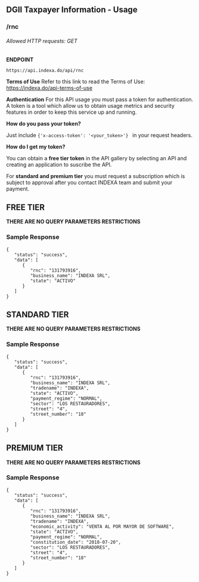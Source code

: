 ## DGII Taxpayer Information - Usage
### /rnc
###### Allowed HTTP requests: *GET*

**ENDPOINT**

`https://api.indexa.do/api/rnc`

**Terms of Use**
Refer to this link to read the Terms of Use: https://indexa.do/api-terms-of-use

**Authentication**
For this API usage you must pass a token for authentication. A token is a tool which allow us to obtain usage metrics and security features in order to keep this service up and running.

**How do you pass your token?**

Just include `{'x-access-token': '<your_token>'} ` in your request headers.

**How do I get my token?**

You can obtain a **free tier token** in the API gallery by selecting an API and creating an application to suscribe the API.

For **standard and premium tier** you must request a subscription which is subject to approval after you contact INDEXA team and submit your payment.

## FREE TIER 

**THERE ARE NO QUERY PARAMETERS RESTRICTIONS**

### **Sample Response**

```
{
   "status": "success",
   "data": [
      {
         "rnc": "131793916",
         "business_name": "INDEXA SRL",
         "state": "ACTIVO"
      }
   ]
}
```

## STANDARD TIER

**THERE ARE NO QUERY PARAMETERS RESTRICTIONS**

### **Sample Response**

```
{
   "status": "success",
   "data": [
      {
         "rnc": "131793916",
         "business_name": "INDEXA SRL",
         "tradename": "INDEXA",
         "state": "ACTIVO",
         "payment_regime": "NORMAL",
         "sector": "LOS RESTAURADORES",
         "street": "4",
         "street_number": "18"
      }
   ]
}
```

## PREMIUM TIER

**THERE ARE NO QUERY PARAMETERS RESTRICTIONS**

### **Sample Response**

```
{
   "status": "success",
   "data": [
      {
         "rnc": "131793916",
         "business_name": "INDEXA SRL",
         "tradename": "INDEXA",
         "economic_activity": "VENTA AL POR MAYOR DE SOFTWARE",
         "state": "ACTIVO",
         "payment_regime": "NORMAL",
         "constitution_date": "2018-07-20",
         "sector": "LOS RESTAURADORES",
         "street": "4",
         "street_number": "18"
      }
   ]
}
```
